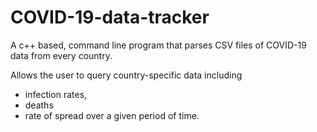 # COVID-19-data-tracker
A c++ based, command line program that parses CSV files of COVID-19 data from every country. 

Allows the user to query country-specific data including 
- infection rates, 
- deaths 
- rate of spread over a given period of time.



